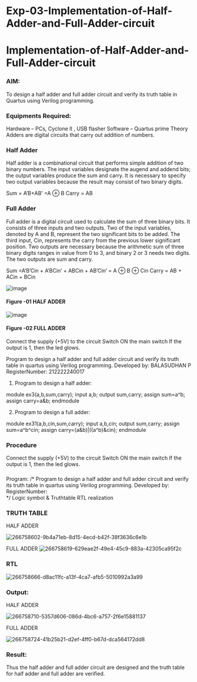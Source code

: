 # Exp-03-Implementation-of-Half-Adder-and-Full-Adder-circuit

# Implementation-of-Half-Adder-and-Full-Adder-circuit
### AIM:
To design a half adder and full adder circuit and verify its truth table in Quartus using Verilog programming.

### Equipments Required:
Hardware – PCs, Cyclone II , USB flasher
Software – Quartus prime
Theory
Adders are digital circuits that carry out addition of numbers.

### Half Adder
Half adder is a combinational circuit that performs simple addition of two binary numbers. The input variables designate the augend and addend bits; the output variables produce the sum and carry. It is necessary to specify two output variables because the result may consist of two binary digits.

Sum = A’B+AB’ =A ⊕ B Carry = AB

### Full Adder
Full adder is a digital circuit used to calculate the sum of three binary bits. It consists of three inputs and two outputs. Two of the input variables, denoted by A and B, represent the two significant bits to be added. The third input, Cin, represents the carry from the previous lower significant position. Two outputs are necessary because the arithmetic sum of three binary digits ranges in value from 0 to 3, and binary 2 or 3 needs two digits. The two outputs are sum and carry.

Sum =A’B’Cin + A’BCin’ + ABCin + AB’Cin’ = A ⊕ B ⊕ Cin Carry = AB + ACin + BCin

 ![image](https://user-images.githubusercontent.com/36288975/163552156-a13e5a56-c638-4110-97d9-8896907c8d25.png)

#### Figure -01 HALF ADDER 


![image](https://user-images.githubusercontent.com/36288975/163552057-b3547877-6d07-45b4-b7e0-bcfebfad9e1d.png)

#### Figure -02 FULL ADDER 
Connect the supply (+5V) to the circuit Switch ON the main switch If the output is 1, then the led glows.

Program to design a half adder and full adder circuit and verify its truth table in quartus using Verilog programming.
Developed by: BALASUDHAN P
RegisterNumber: 212222240017

1. Program to design a half adder:

module ex3(a,b,sum,carry);
input a,b;
output sum,carry;
assign sum=a^b;
assign carry=a&b;
endmodule 

2. Program to design a full adder:

module ex31(a,b,cin,sum,carry);
input a,b,cin;
output sum,carry;
assign sum=a^b^cin;
assign carry=(a&b)|((a^b)&cin);
endmodule

### Procedure

Connect the supply (+5V) to the circuit
Switch ON the main switch
If the output is 1, then the led glows.
### 
Program:
/*
Program to design a half adder and full adder circuit and verify its truth table in quartus using Verilog programming.
Developed by: 
RegisterNumber:  
*/
Logic symbol & Truthtable
RTL realization

### TRUTH TABLE

HALF ADDER

![266758602-9b4a71eb-8d15-4ecd-b42f-38f3636c6e1b](https://github.com/BALASUDHAN18/Exp-02-Implementation-of-Half-Adder-and-Full-Adder-circuit/assets/118807740/9fc6179e-8405-4424-b138-bf8e06ec2484)


FULL ADDER
![266758619-629eae2f-49e4-45c9-883a-42305ca95f2c](https://github.com/BALASUDHAN18/Exp-02-Implementation-of-Half-Adder-and-Full-Adder-circuit/assets/118807740/36bfeec3-b0db-4bf6-b05d-ba0cdf405263)

### RTL

![266758666-d8ac11fc-a13f-4ca7-afb5-5010992a3a99](https://github.com/BALASUDHAN18/Exp-02-Implementation-of-Half-Adder-and-Full-Adder-circuit/assets/118807740/f16f4328-5607-4d5a-97cf-fb6712ebd666)


### Output:
HALF ADDER

![266758710-5357d606-086d-4bc6-a757-2f6e15881137](https://github.com/BALASUDHAN18/Exp-02-Implementation-of-Half-Adder-and-Full-Adder-circuit/assets/118807740/32ae58b8-1228-47d1-953a-4bab1a471ed3)

FULL ADDER

![266758724-41b25b21-d2ef-4ff0-b67d-dca564172dd8](https://github.com/BALASUDHAN18/Exp-02-Implementation-of-Half-Adder-and-Full-Adder-circuit/assets/118807740/19a4fc92-08a9-4ead-8581-d095662be91a)

### Result:
Thus the half adder and full adder circuit are designed and the truth table for half adder and full adder are verified.
